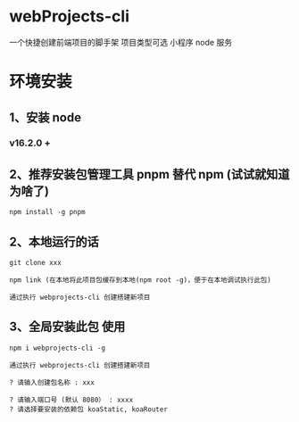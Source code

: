 # webProjects-cli

一个快捷创建前端项目的脚手架 项目类型可选 小程序 node 服务

# 环境安装

## 1、安装 node

### v16.2.0 +

## 2、推荐安装包管理工具 pnpm 替代 npm (试试就知道为啥了)

```
npm install -g pnpm

```

## 2、本地运行的话

```
git clone xxx

npm link (在本地将此项目包缓存到本地(npm root -g)，便于在本地调试执行此包)

通过执行 webprojects-cli 创建搭建新项目
```

## 3、全局安装此包 使用

```
npm i webprojects-cli -g

通过执行 webprojects-cli 创建搭建新项目

? 请输入创建包名称 : xxx

? 请输入端口号 (默认 8080） : xxxx
? 请选择要安装的依赖包 koaStatic, koaRouter
```
